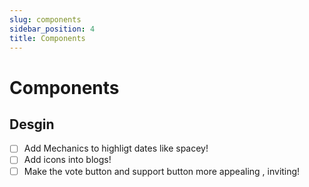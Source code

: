 ```yaml
---
slug: components
sidebar_position: 4
title: Components
---
```


# Components
## Desgin
- [ ] Add Mechanics to highligt dates like spacey!
- [ ] Add icons into blogs!
- [ ] Make the vote button and support button more appealing , inviting!
